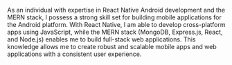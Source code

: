 As an individual with expertise in React Native Android development and the MERN stack, I possess a strong skill set for building mobile applications for the Android platform.
With React Native, I am able to develop cross-platform apps using JavaScript, while the MERN stack (MongoDB, Express.js, React, and Node.js) enables me to build full-stack web applications.
This knowledge allows me to create robust and scalable mobile apps and web applications with a consistent user experience.

